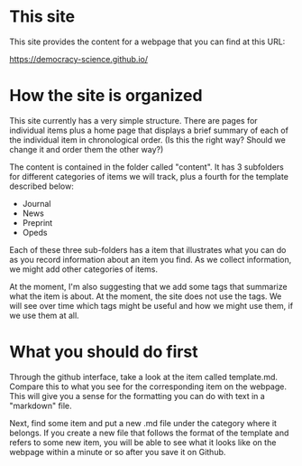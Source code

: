 # This site

This site provides the content for a webpage that you can find at this URL: 

https://democracy-science.github.io/

# How the site is organized

This site currently has a very simple structure. There are pages for individual items plus a home page that displays a brief summary of each of the individual item in chronological order. (Is this the right way? Should we change it and order them the other way?)

The content is contained in the folder called "content". It has 3 subfolders for different categories of items we will track, plus a fourth for the template described below:

- Journal 
- News 
- Preprint 
- Opeds

Each of these three sub-folders has a item that illustrates what you can do as you record information about an item you find. As we collect information, we might add other categories of items. 

At the moment, I'm also suggesting that we add some tags that summarize what the item is about. At the moment, the site does not use the tags. We will see over time which tags might be useful and how we might use them, if we use them at all. 

# What you should do first 

Through the github interface, take a look at the item called template.md. Compare this to what you see for the corresponding item on the webpage. This will give you a sense for the formatting you can do with text in a "markdown" file. 

Next, find some item and put a new .md file under the category where it belongs. If you create a new file that follows the format of the template and refers to some new item, you will be able to see what it looks like on the webpage within a minute or so after you save it on Github. 

